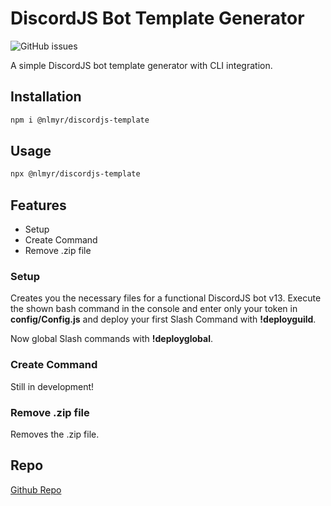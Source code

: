 # DiscordJS Bot Template Generator

![GitHub issues](https://img.shields.io/github/issues/nollknolle/discordjs-template)

A simple DiscordJS bot template generator with CLI integration.

## Installation

```bash
npm i @nlmyr/discordjs-template
```

## Usage

```bash
npx @nlmyr/discordjs-template
```

## Features

- Setup
- Create Command
- Remove .zip file

### Setup

Creates you the necessary files for a functional DiscordJS bot v13. Execute the shown bash command in the console and enter only your token in **config/Config.js** and deploy your first Slash Command with **!deployguild**.

Now global Slash commands with **!deployglobal**.

### Create Command

Still in development!

### Remove .zip file

Removes the .zip file.

## Repo

[Github Repo](https://github.com/Nollknolle/discordjs-template)

